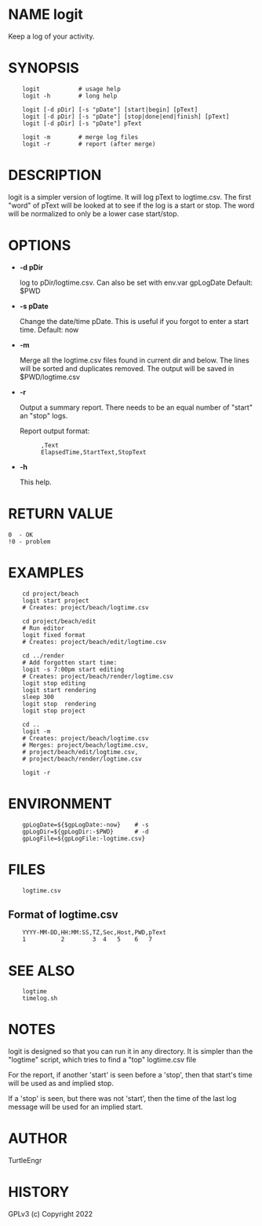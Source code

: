 # NAME logit

Keep a log of your activity.

# SYNOPSIS

        logit           # usage help
        logit -h        # long help

        logit [-d pDir] [-s "pDate"] [start|begin] [pText]
        logit [-d pDir] [-s "pDate"] [stop|done|end|finish] [pText]
        logit [-d pDir] [-s "pDate"] pText

        logit -m        # merge log files
        logit -r        # report (after merge)

# DESCRIPTION

logit is a simpler version of logtime. It will log pText to
logtime.csv. The first "word" of pText will be looked at to
see if the log is a start or stop. The word will be normalized
to only be a lower case start/stop.

# OPTIONS

- **-d pDir**

    log to pDir/logtime.csv. Can also be set with env.var gpLogDate
    Default: $PWD

- **-s pDate**

    Change the date/time pDate.  This is useful if you forgot to enter a
    start time.  Default: now

- **-m**

    Merge all the logtime.csv files found in current dir and below. The
    lines will be sorted and duplicates removed.  The output will be saved
    in $PWD/logtime.csv

- **-r**

    Output a summary report. There needs to be an equal number of "start"
    an "stop" logs.

    Report output format:

            ,Text
            ElapsedTime,StartText,StopText

- **-h**

    This help.

# RETURN VALUE

    0  - OK
    !0 - problem

# EXAMPLES

        cd project/beach
        logit start project
        # Creates: project/beach/logtime.csv

        cd project/beach/edit
        # Run editor
        logit fixed format
        # Creates: project/beach/edit/logtime.csv

        cd ../render
        # Add forgotten start time:
        logit -s 7:00pm start editing
        # Creates: project/beach/render/logtime.csv
        logit stop editing
        logit start rendering
        sleep 300
        logit stop  rendering
        logit stop project

        cd ..
        logit -m
        # Creates: project/beach/logtime.csv
        # Merges: project/beach/logtime.csv,
        # project/beach/edit/logtime.csv,
        # project/beach/render/logtime.csv

        logit -r

# ENVIRONMENT

        gpLogDate=${$gpLogDate:-now}    # -s
        gpLogDir=${gpLogDir:-$PWD}      # -d
        gpLogFile=${gpLogFile:-logtime.csv}

# FILES

        logtime.csv

## Format of logtime.csv

        YYYY-MM-DD,HH:MM:SS,TZ,Sec,Host,PWD,pText
        1          2        3  4   5    6   7

# SEE ALSO

        logtime
        timelog.sh

# NOTES

logit is designed so that you can run it in any directory. It is
simpler than the "logtime" script, which tries to find a "top"
logtime.csv file

For the report, if another 'start' is seen before a 'stop', then that
start's time will be used as and implied stop.

If a 'stop' is seen, but there was not 'start', then the time of the
last log message will be used for an implied start.

# AUTHOR

TurtleEngr

# HISTORY

GPLv3 (c) Copyright 2022
